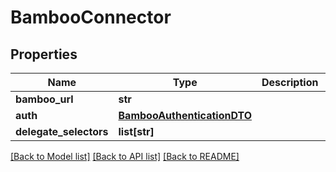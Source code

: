 # BambooConnector

## Properties
Name | Type | Description | Notes
------------ | ------------- | ------------- | -------------
**bamboo_url** | **str** |  | 
**auth** | [**BambooAuthenticationDTO**](BambooAuthenticationDTO.md) |  | [optional] 
**delegate_selectors** | **list[str]** |  | [optional] 

[[Back to Model list]](../README.md#documentation-for-models) [[Back to API list]](../README.md#documentation-for-api-endpoints) [[Back to README]](../README.md)

